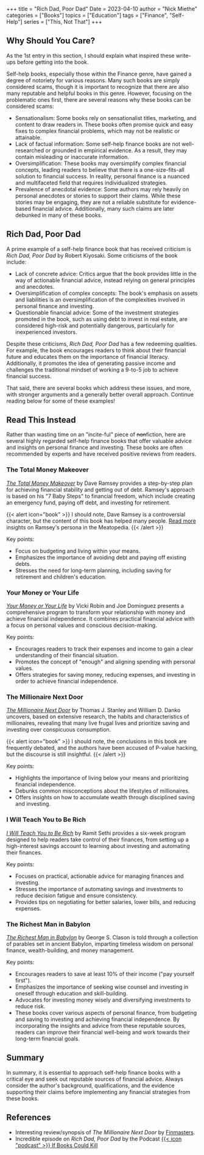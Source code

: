 +++
title = "Rich Dad, Poor Dad"
Date = 2023-04-10
author = "Nick Miethe"
categories = ["Books"]
topics = ["Education"]
tags = ["Finance", "Self-Help"]
series = ["This, Not That"]
+++

## Why Should You Care?

As the 1st entry in this section, I should explain what inspired these write-ups before getting into the book.

Self-help books, especially those within the Finance genre, have gained a degree of notoriety for various reasons. Many such books are simply considered scams, though it is important to recognize that there are also many reputable and helpful books in this genre. However, focusing on the problematic ones first, there are several reasons why these books can be considered scams:

* Sensationalism: Some books rely on sensationalist titles, marketing, and content to draw readers in. These books often promise quick and easy fixes to complex financial problems, which may not be realistic or attainable.
* Lack of factual information: Some self-help finance books are not well-researched or grounded in empirical evidence. As a result, they may contain misleading or inaccurate information.
* Oversimplification: These books may oversimplify complex financial concepts, leading readers to believe that there is a one-size-fits-all solution to financial success. In reality, personal finance is a nuanced and multifaceted field that requires individualized strategies.
* Prevalence of anecdotal evidence: Some authors may rely heavily on personal anecdotes or stories to support their claims. While these stories may be engaging, they are not a reliable substitute for evidence-based financial advice. Additionally, many such claims are later debunked in many of these books.

## Rich Dad, Poor Dad

A prime example of a self-help finance book that has received criticism is *Rich Dad, Poor Dad* by Robert Kiyosaki. Some criticisms of the book include:

* Lack of concrete advice: Critics argue that the book provides little in the way of actionable financial advice, instead relying on general principles and anecdotes.
* Oversimplification of complex concepts: The book's emphasis on assets and liabilities is an oversimplification of the complexities involved in personal finance and investing.
* Questionable financial advice: Some of the investment strategies promoted in the book, such as using debt to invest in real estate, are considered high-risk and potentially dangerous, particularly for inexperienced investors.

Despite these criticisms, *Rich Dad, Poor Dad* has a few redeeming qualities. For example, the book encourages readers to think about their financial future and educates them on the importance of financial literacy. Additionally, it promotes the idea of generating passive income and challenges the traditional mindset of working a 9-to-5 job to achieve financial success.

That said, there are several books which address these issues, and more, with stronger arguments and a generally better overall approach. Continue reading below for some of these examples!

## Read This Instead

Rather than wasting time on an "incite-ful" piece of ~~non~~fiction, here are several highly regarded self-help finance books that offer valuable advice and insights on personal finance and investing. These books are often recommended by experts and have received positive reviews from readers.

### The Total Money Makeover

[*The Total Money Makeover*](https://a.co/d/fGmNEms) by Dave Ramsey provides a step-by-step plan for achieving financial stability and getting out of debt. Ramsey's approach is based on his "7 Baby Steps" to financial freedom, which include creating an emergency fund, paying off debt, and investing for retirement.

{{< alert icon="book" >}}
I should note, Dave Ramsey is a controversial character, but the content of this book has helped many people. [Read more](https://distractedhobbyists.com/docs/life/finance/dave-ramsey/) insights on Ramsey's persona in the Meatopedia.
{{< /alert >}}

Key points:

* Focus on budgeting and living within your means.
* Emphasizes the importance of avoiding debt and paying off existing debts.
* Stresses the need for long-term planning, including saving for retirement and children's education.

### Your Money or Your Life

[*Your Money or Your Life*](https://a.co/d/gDcUTfX) by Vicki Robin and Joe Dominguez presents a comprehensive program to transform your relationship with money and achieve financial independence. It combines practical financial advice with a focus on personal values and conscious decision-making.

Key points:

* Encourages readers to track their expenses and income to gain a clear understanding of their financial situation.
* Promotes the concept of "enough" and aligning spending with personal values.
* Offers strategies for saving money, reducing expenses, and investing in order to achieve financial independence.

### The Millionaire Next Door

[*The Millionaire Next Door*](https://a.co/d/4FAZlHy) by Thomas J. Stanley and William D. Danko uncovers, based on extensive research, the habits and characteristics of millionaires, revealing that many live frugal lives and prioritize saving and investing over conspicuous consumption.

{{< alert icon="book" >}}
I should note, the conclusions in this book are frequently debated, and the authors have been accused of P-value hacking, but the discourse is still insightful.
{{< /alert >}}

Key points:

* Highlights the importance of living below your means and prioritizing financial independence.
* Debunks common misconceptions about the lifestyles of millionaires.
* Offers insights on how to accumulate wealth through disciplined saving and investing.

### I Will Teach You to Be Rich

[*I Will Teach You to Be Rich*](https://a.co/d/d2yvXQc) by Ramit Sethi provides a six-week program designed to help readers take control of their finances, from setting up a high-interest savings account to learning about investing and automating their finances.

Key points:

* Focuses on practical, actionable advice for managing finances and investing.
* Stresses the importance of automating savings and investments to reduce decision fatigue and ensure consistency.
* Provides tips on negotiating for better salaries, lower bills, and reducing expenses.

### The Richest Man in Babylon

[*The Richest Man in Babylon*](https://a.co/d/6f6Ypww) by George S. Clason is told through a collection of parables set in ancient Babylon, imparting timeless wisdom on personal finance, wealth-building, and money management.

Key points:

* Encourages readers to save at least 10% of their income ("pay yourself first").
* Emphasizes the importance of seeking wise counsel and investing in oneself through education and skill-building.
* Advocates for investing money wisely and diversifying investments to reduce risk.
* These books cover various aspects of personal finance, from budgeting and saving to investing and achieving financial independence. By incorporating the insights and advice from these reputable sources, readers can improve their financial well-being and work towards their long-term financial goals.

## Summary

In summary, it is essential to approach self-help finance books with a critical eye and seek out reputable sources of financial advice. Always consider the author's background, qualifications, and the evidence supporting their claims before implementing any financial strategies from these books.

## References

* Interesting review/synopsis of *The Millionaire Next Door* by [Finmasters](https://finmasters.com/the-millionaire-next-door-review/).
* Incredible episode on *Rich Dad, Poor Dad* by the Podcast [{{< icon "podcast" >}} If Books Could Kill](https://open.spotify.com/episode/1sqPsRzo804XLboxT2uwmL?si=03da3720d0d34c5e)
